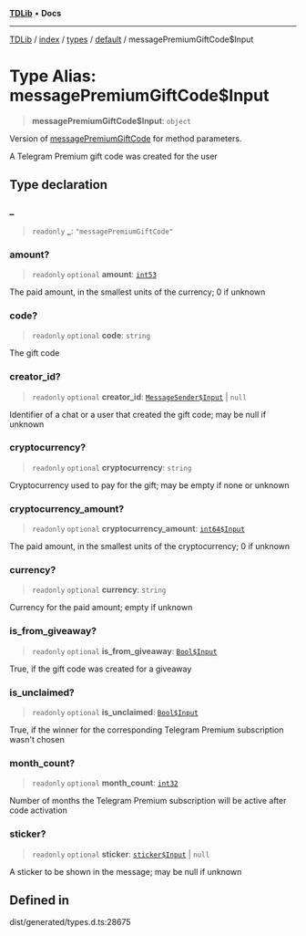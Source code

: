 [**TDLib**](../../../../../../README.md) • **Docs**

***

[TDLib](../../../../../../modules.md) / [index](../../../../../README.md) / [types](../../../README.md) / [default](../README.md) / messagePremiumGiftCode$Input

# Type Alias: messagePremiumGiftCode$Input

> **messagePremiumGiftCode$Input**: `object`

Version of [messagePremiumGiftCode](messagePremiumGiftCode.md) for method parameters.

A Telegram Premium gift code was created for the user

## Type declaration

### \_

> `readonly` **\_**: `"messagePremiumGiftCode"`

### amount?

> `readonly` `optional` **amount**: [`int53`](int53.md)

The paid amount, in the smallest units of the currency; 0 if unknown

### code?

> `readonly` `optional` **code**: `string`

The gift code

### creator\_id?

> `readonly` `optional` **creator\_id**: [`MessageSender$Input`](MessageSender$Input.md) \| `null`

Identifier of a chat or a user that created the gift code; may be null if unknown

### cryptocurrency?

> `readonly` `optional` **cryptocurrency**: `string`

Cryptocurrency used to pay for the gift; may be empty if none or unknown

### cryptocurrency\_amount?

> `readonly` `optional` **cryptocurrency\_amount**: [`int64$Input`](int64$Input.md)

The paid amount, in the smallest units of the cryptocurrency; 0 if unknown

### currency?

> `readonly` `optional` **currency**: `string`

Currency for the paid amount; empty if unknown

### is\_from\_giveaway?

> `readonly` `optional` **is\_from\_giveaway**: [`Bool$Input`](Bool$Input.md)

True, if the gift code was created for a giveaway

### is\_unclaimed?

> `readonly` `optional` **is\_unclaimed**: [`Bool$Input`](Bool$Input.md)

True, if the winner for the corresponding Telegram Premium subscription wasn't chosen

### month\_count?

> `readonly` `optional` **month\_count**: [`int32`](int32.md)

Number of months the Telegram Premium subscription will be active after code activation

### sticker?

> `readonly` `optional` **sticker**: [`sticker$Input`](sticker$Input.md) \| `null`

A sticker to be shown in the message; may be null if unknown

## Defined in

dist/generated/types.d.ts:28675
